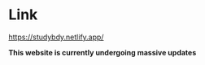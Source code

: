 # Link
https://studybdy.netlify.app/

<strong>This website is currently undergoing massive updates</strong>
